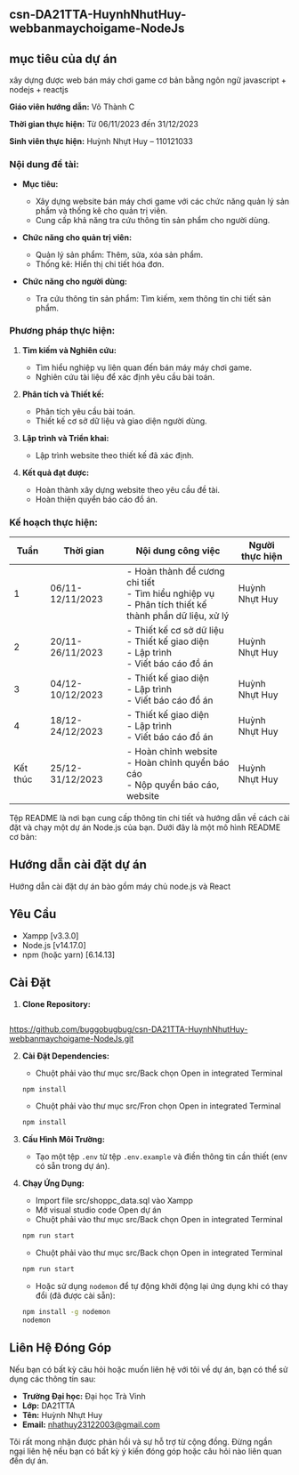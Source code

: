 ## csn-DA21TTA-HuynhNhutHuy-webbanmaychoigame-NodeJs

## mục tiêu của dự án
xây dựng được web bán máy chơi game cơ bản bằng ngôn ngữ javascript + nodejs + reactjs 

**Giáo viên hướng dẫn:** Võ Thành C

**Thời gian thực hiện:** Từ 06/11/2023 đến 31/12/2023

**Sinh viên thực hiện:** Huỳnh Nhựt Huy – 110121033 

### Nội dung đề tài:

- **Mục tiêu:**
  - Xây dựng website bán máy chơi game với các chức năng quản lý sản phẩm và thống kê cho quản trị viên.
  - Cung cấp khả năng tra cứu thông tin sản phẩm cho người dùng.

- **Chức năng cho quản trị viên:**
  - Quản lý sản phẩm: Thêm, sửa, xóa sản phẩm.
  - Thống kê: Hiển thị chi tiết hóa đơn.

- **Chức năng cho người dùng:**
  - Tra cứu thông tin sản phẩm: Tìm kiếm, xem thông tin chi tiết sản phẩm.

### Phương pháp thực hiện:

1. **Tìm kiếm và Nghiên cứu:**
   - Tìm hiểu nghiệp vụ liên quan đến bán máy máy chơi game.
   - Nghiên cứu tài liệu để xác định yêu cầu bài toán.

2. **Phân tích và Thiết kế:**
   - Phân tích yêu cầu bài toán.
   - Thiết kế cơ sở dữ liệu và giao diện người dùng.

3. **Lập trình và Triển khai:**
   - Lập trình website theo thiết kế đã xác định.

4. **Kết quả đạt được:**
   - Hoàn thành xây dựng website theo yêu cầu đề tài.
   - Hoàn thiện quyển báo cáo đồ án.

### Kế hoạch thực hiện:

| Tuần | Thời gian | Nội dung công việc | Người thực hiện |
|------|-----------|--------------------|-----------------|
| 1    | 06/11-12/11/2023 | - Hoàn thành đề cương chi tiết <br> - Tìm hiểu nghiệp vụ <br> - Phân tích thiết kế thành phần dữ liệu, xử lý | Huỳnh Nhựt Huy |
| 2    | 20/11-26/11/2023 | - Thiết kế cơ sở dữ liệu <br> - Thiết kế giao diện <br> - Lập trình <br> - Viết báo cáo đồ án | Huỳnh Nhựt Huy |
| 3    | 04/12-10/12/2023 | - Thiết kế giao diện <br> - Lập trình <br> - Viết báo cáo đồ án |  Huỳnh Nhựt Huy |
| 4    | 18/12-24/12/2023 | - Thiết kế giao diện <br> - Lập trình <br> - Viết báo cáo đồ án |  Huỳnh Nhựt Huy|
| Kết thúc | 25/12-31/12/2023 | - Hoàn chỉnh website <br> - Hoàn chỉnh quyển báo cáo <br> - Nộp quyển báo cáo, website |  Huỳnh Nhựt Huy |

Tệp README là nơi bạn cung cấp thông tin chi tiết và hướng dẫn về cách cài đặt và chạy một dự án Node.js của bạn. Dưới đây là một mô hình README cơ bản:

## Hướng dẫn cài đặt dự án
Hướng dẫn cài đặt dự án bào gồm máy chủ node.js và React

## Yêu Cầu

- Xampp [v3.3.0]
- Node.js [v14.17.0]
- npm (hoặc yarn) [6.14.13]

## Cài Đặt

1. **Clone Repository:**
   ```bash
https://github.com/buggobugbug/csn-DA21TTA-HuynhNhutHuy-webbanmaychoigame-NodeJs.git

2. **Cài Đặt Dependencies:**

   - Chuột phải vào thư mục src/Back chọn Open in integrated Terminal
   ```bash
   npm install
   ```
   - Chuột phải vào thư mục src/Fron chọn Open in integrated Terminal
    ```bash
   npm install
   ```

4. **Cấu Hình Môi Trường:**
   
   - Tạo một tệp `.env` từ tệp `.env.example` và điền thông tin cần thiết (env có sẵn trong dự án).

6. **Chạy Ứng Dụng:**

   - Import file src/shoppc_data.sql vào Xampp
   - Mở visual studio code Open dự án
   - Chuột phải vào thư mục src/Back chọn Open in integrated Terminal
   ```bash
   npm run start
   ```
   - Chuột phải vào thư mục src/Back chọn Open in integrated Terminal
    ```bash
   npm run start
   ```

   - Hoặc sử dụng `nodemon` để tự động khởi động lại ứng dụng khi có thay đổi (đã được cài sẵn):

   ```bash
   npm install -g nodemon
   nodemon
   ```


## Liên Hệ Đóng Góp

Nếu bạn có bất kỳ câu hỏi hoặc muốn liên hệ với tôi về dự án, bạn có thể sử dụng các thông tin sau:

- **Trường Đại học:** Đại học Trà Vinh
- **Lớp:** DA21TTA
- **Tên:** Huỳnh Nhựt Huy
- **Email:** nhathuy23122003@gmail.com

Tôi rất mong nhận được phản hồi và sự hỗ trợ từ cộng đồng. Đừng ngần ngại liên hệ nếu bạn có bất kỳ ý kiến đóng góp hoặc câu hỏi nào liên quan đến dự án.
